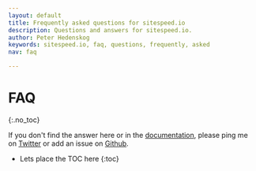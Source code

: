 ```yaml
---
layout: default
title: Frequently asked questions for sitespeed.io
description: Questions and answers for sitespeed.io.
author: Peter Hedenskog
keywords: sitespeed.io, faq, questions, frequently, asked
nav: faq

---
```


# FAQ
{:.no_toc}

If you don't find the answer here or in the [documentation](/documentation/), please ping me on [Twitter](https://twitter.com/SiteSpeedio) or add an issue on [Github](https://github.com/sitespeedio/sitespeed.io/issues?state=open).

* Lets place the TOC here
{:toc}
